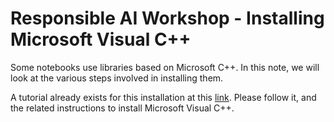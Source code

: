 # Responsible AI Workshop - Installing Microsoft Visual C++ 

Some notebooks use libraries based on Microsoft C++. In this note, we will look at the various steps involved in installing them. 

A tutorial already exists for this installation at this [link](https://github.com/bycloudai/InstallVSBuildToolsWindows?tab=readme-ov-file). Please follow it, and the related instructions to install Microsoft Visual C++. 